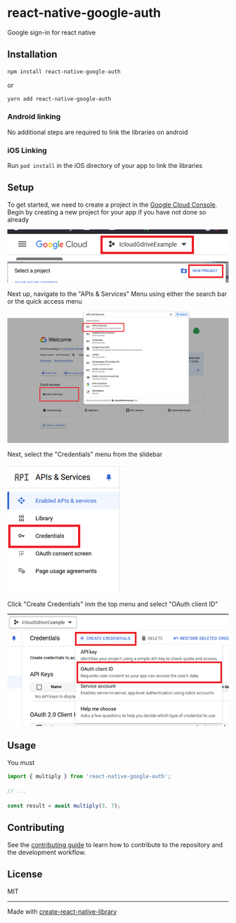 # react-native-google-auth

Google sign-in for react native

## Installation

```sh
npm install react-native-google-auth
```
or
```sh
yarn add react-native-google-auth
```

### Android linking
No additional steps are required to link the libraries on android
### iOS Linking
Run `pod install` in the iOS directory of your app to link the libraries
## Setup
To get started, we need to create a project in the [Google Cloud Console](https://console.cloud.google.com/). Begin by creating a new project for your app if you have not done so already


![Step 1](https://github.com/GNUGradyn/react-native-google-auth/blob/main/img/1.png?raw=true)
![Step 2](https://github.com/GNUGradyn/react-native-google-auth/blob/main/img/2.png?raw=true)


Next up, navigate to the "APIs & Services" Menu using either the search bar or the quick access menu


![Step 3](https://github.com/GNUGradyn/react-native-google-auth/blob/main/img/3.png?raw=true)


Next, select the "Credentials" menu from the slidebar


![Step 4](https://github.com/GNUGradyn/react-native-google-auth/blob/main/img/4.png?raw=true)

Click "Create Credentials" inm the top menu and select "OAuth client ID"

![Step 5](https://github.com/GNUGradyn/react-native-google-auth/blob/main/img/5.png?raw=true)
## Usage


You must 
```js
import { multiply } from 'react-native-google-auth';

// ...

const result = await multiply(3, 7);
```
## Contributing
See the [contributing guide](CONTRIBUTING.md) to learn how to contribute to the repository and the development workflow.
## License

MIT

---

Made with [create-react-native-library](https://github.com/callstack/react-native-builder-bob)

